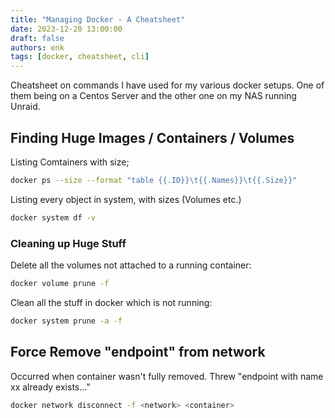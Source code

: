 ```yaml
---
title: "Managing Docker - A Cheatsheet"
date: 2023-12-20 13:00:00
draft: false
authors: enk
tags: [docker, cheatsheet, cli]
---
```


Cheatsheet on commands I have used for my various docker setups. One of them being on a Centos Server and the other one on my NAS running Unraid.

<!--truncate-->

## Finding Huge Images / Containers / Volumes

Listing Comtainers with size;

```sh
docker ps --size --format "table {{.ID}}\t{{.Names}}\t{{.Size}}"
```

Listing every object in system, with sizes (Volumes etc.)

```sh
docker system df -v
```

### Cleaning up Huge Stuff

Delete all the volumes not attached to a running container:

```sh
docker volume prune -f
```

Clean all the stuff in docker which is not running:

```sh
docker system prune -a -f
```

## Force Remove "endpoint" from network

Occurred when container wasn't fully removed. Threw "endpoint with name xx already exists..."

```sh
docker network disconnect -f <network> <container>
```